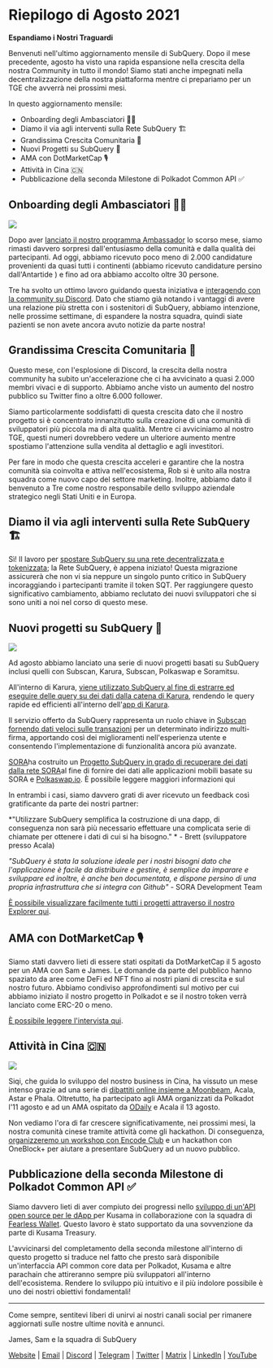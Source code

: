 # Riepilogo di Agosto 2021

**Espandiamo i Nostri Traguardi**

Benvenuti nell'ultimo aggiornamento mensile di SubQuery. Dopo il mese precedente, agosto ha visto una rapida espansione nella crescita della nostra Community in tutto il mondo! Siamo stati anche impegnati nella decentralizzazione della nostra piattaforma mentre ci prepariamo per un TGE che avverrà nei prossimi mesi.

In questo aggiornamento mensile:

-   Onboarding degli Ambasciatori 👩‍💼
-   Diamo il via agli interventi sulla Rete SubQuery 🏗
-   Grandissima Crescita Comunitaria 🚀
-   Nuovi Progetti su SubQuery 🤝
-   AMA con DotMarketCap 🎙
-   Attività in Cina 🇨🇳
-   Pubblicazione della seconda Milestone di Polkadot Common API ✅

## Onboarding degli Ambasciatori 👩‍💼

![](https://miro.medium.com/max/1400/0*_nOcsPjhQxta_FPH)

Dopo aver [lanciato il nostro programma Ambassador](https://subquery.medium.com/introducing-the-subquery-ambassador-program-aa82613ab804) lo scorso mese, siamo rimasti davvero sorpresi dall'entusiasmo della comunità e dalla qualità dei partecipanti. Ad oggi, abbiamo ricevuto poco meno di 2.000 candidature provenienti da quasi tutti i continenti (abbiamo ricevuto candidature persino dall'Antartide ️️) e fino ad ora abbiamo accolto oltre 30 persone.

Tre ha svolto un ottimo lavoro guidando questa iniziativa e [interagendo con la community su Discord](https://discord.com/invite/78zg8aBSMG). Dato che stiamo già notando i vantaggi di avere una relazione più stretta con i sostenitori di SubQuery, abbiamo intenzione, nelle prossime settimane, di espandere la nostra squadra, quindi siate pazienti se non avete ancora avuto notizie da parte nostra!

## Grandissima Crescita Comunitaria 🚀

Questo mese, con l'esplosione di Discord, la crescita della nostra community ha subito un'accelerazione che ci ha avvicinato a quasi 2.000 membri vivaci e di supporto. Abbiamo anche visto un aumento del nostro pubblico su Twitter fino a oltre 6.000 follower.

Siamo particolarmente soddisfatti di questa crescita dato che il nostro progetto si è concentrato innanzitutto sulla creazione di una comunità di sviluppatori più piccola ma di alta qualità. Mentre ci avviciniamo al nostro TGE, questi numeri dovrebbero vedere un ulteriore aumento mentre spostiamo l'attenzione sulla vendita al dettaglio e agli investitori.

Per fare in modo che questa crescita acceleri e garantire che la nostra comunità sia coinvolta e attiva nell'ecosistema, Rob si è unito alla nostra squadra come nuovo capo del settore marketing. Inoltre, abbiamo dato il benvenuto a Tre come nostro responsabile dello sviluppo aziendale strategico negli Stati Uniti e in Europa.

## Diamo il via agli interventi sulla Rete SubQuery 🏗

Sì! Il lavoro per [spostare SubQuery su una rete decentralizzata e tokenizzata](https://subquery.medium.com/the-subquery-network-a-summary-46cde0acb010); la Rete SubQuery, è appena iniziato! Questa migrazione assicurerà che non vi sia neppure un singolo punto critico in SubQuery incoraggiando i partecipanti tramite il token SQT. Per raggiungere questo significativo cambiamento, abbiamo reclutato dei nuovi sviluppatori che si sono uniti a noi nel corso di questo mese.

## Nuovi progetti su SubQuery 🤝

![](https://miro.medium.com/max/4800/1*yUruZPSKP_0BA6mA72P8xg.gif)

Ad agosto abbiamo lanciato una serie di nuovi progetti basati su SubQuery inclusi quelli con Subscan, Karura, Subscan, Polkaswap e Soramitsu.

All'interno di Karura, [ viene utilizzato SubQuery al fine di estrarre ed eseguire delle query su dei dati dalla catena di Karura](https://subquery.medium.com/karura-integrates-with-subquery-to-aggregate-and-serve-defi-data-to-kusama-builders-d34f0e722311?source=your_stories_page-------------------------------------), rendendo le query rapide ed efficienti all'interno dell'[app di Karura](https://apps.karura.network/).

Il servizio offerto da SubQuery rappresenta un ruolo chiave in [Subscan](https://www.subscan.io/) [fornendo dati veloci sulle transazioni](https://subquery.medium.com/subscans-multi-signature-tool-powered-by-subquery-926da3e4fc25?source=your_stories_page-------------------------------------) per un determinato indirizzo multi-firma, apportando così dei miglioramenti nell'esperienza utente e consentendo l'implementazione di funzionalità ancora più avanzate.

[SORA](https://sora.org/)ha costruito un [Progetto SubQuery in grado di recuperare dei dati dalla rete SORA](https://subquery.medium.com/sora-integrates-subquery-to-provide-data-to-the-sora-network-5a73f77a40aa?source=your_stories_page-------------------------------------)al fine di fornire dei dati alle applicazioni mobili basate su SORA e [Polkaswap.io](http://polkaswap.io/). È possibile leggere maggiori informazioni qui

In entrambi i casi, siamo davvero grati di aver ricevuto un feedback così gratificante da parte dei nostri partner:

*"Utilizzare SubQuery semplifica la costruzione di una dapp, di conseguenza non sarà più necessario effettuare una complicata serie di chiamate per ottenere i dati di cui si ha bisogno." * - Brett (sviluppatore presso Acala)

*"SubQuery è stata la soluzione ideale per i nostri bisogni dato che l'applicazione è facile da distribuire e gestire, è semplice da imparare e sviluppare ed inoltre, è anche ben documentata, e dispone persino di una propria infrastruttura che si integra con Github"* - SORA Development Team

[È possibile visualizzare facilmente tutti i progetti attraverso il nostro Explorer qui](https://explorer.subquery.network/).

## AMA con DotMarketCap 🎙

Siamo stati davvero lieti di essere stati ospitati da DotMarketCap il 5 agosto per un AMA con Sam e James. Le domande da parte del pubblico hanno spaziato da aree come DeFi ed NFT fino ai nostri piani di crescita e sul nostro futuro. Abbiamo condiviso approfondimenti sul motivo per cui abbiamo iniziato il nostro progetto in Polkadot e se il nostro token verrà lanciato come ERC-20 o meno.

[È possibile leggere l'intervista qui](https://dotmarketcap.com/blog-detail/288/ama30-recap-polkawarriors-x-subquery).

## Attività in Cina 🇨🇳

![](https://miro.medium.com/max/1400/0*A5oqsryFRbGX0MDx)

Siqi, che guida lo sviluppo del nostro business in Cina, ha vissuto un mese intenso grazie ad una serie di [dibattiti online insieme a Moonbeam](https://twitter.com/SubQueryNetwork/status/1425293137103122432/photo/1), Acala, Astar e Phala. Oltretutto, ha partecipato agli AMA organizzati da Polkadot l'11 agosto e ad un AMA ospitato da [ODaily](http://www.odaily.com/) e Acala il 13 agosto.

Non vediamo l'ora di far crescere significativamente, nei prossimi mesi, la nostra comunità cinese tramite attività come gli hackathon. Di conseguenza, [organizzeremo un workshop con Encode Club](https://www.eventbrite.co.uk/e/polkadot-hackathon-subquery-workshop-tickets-167321106935?aff=ebdsoporgprofile) e un hackathon con OneBlock+ per aiutare a presentare SubQuery ad un nuovo pubblico.

## Pubblicazione della seconda Milestone di Polkadot Common API ✅

Siamo davvero lieti di aver compiuto dei progressi nello [sviluppo di un'API open source per le dApp ](https://docs.google.com/document/d/13L8HBwB6VB-n2g274FFFJKORYPJsq744C6H8iEDQ0-0/edit) per Kusama in collaborazione con la squadra di [Fearless Wallet](https://fearlesswallet.io/). Questo lavoro è stato supportato da una sovvenzione da parte di Kusama Treasury.

L'avvicinarsi del completamento della seconda milestone all'interno di questo progetto si traduce nel fatto che presto sarà disponibile un'interfaccia API common core data per Polkadot, Kusama e altre parachain che attireranno sempre più sviluppatori all'interno dell'ecosistema. Rendere lo sviluppo più intuitivo e il più indolore possibile è uno dei nostri obiettivi fondamentali!

*****

Come sempre, sentitevi liberi di unirvi ai nostri canali social per rimanere aggiornati sulle nostre ultime novità e annunci.

James, Sam e la squadra di SubQuery

[Website](https://subquery.network/) | [Email](mailto:hello@subquery.network) | [Discord](https://discord.com/invite/78zg8aBSMG) | [Telegram](https://t.me/subquerynetwork) | [Twitter](https://twitter.com/subquerynetwork) | [Matrix](https://matrix.to/#/#subquery:matrix.org) | [LinkedIn](https://www.linkedin.com/company/subquery) | [YouTube](https://www.youtube.com/channel/UCi1a6NUUjegcLHDFLr7CqLw)
